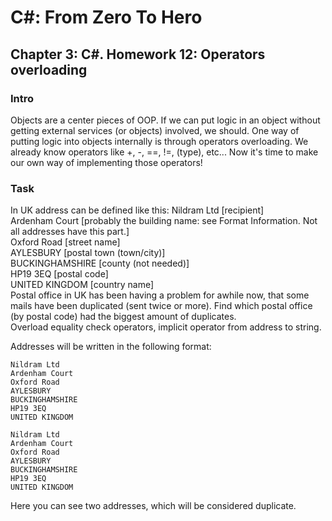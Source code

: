 # C#: From Zero To Hero
## Chapter 3: C#. Homework 12: Operators overloading
### Intro
Objects are a center pieces of OOP. If we can put logic in an object without getting external services (or objects) involved, we should.
One way of putting logic into objects internally is through operators overloading.
We already know operators like +, -, ==, !=, (type), etc...
Now it's time to make our own way of implementing those operators!
### Task
In UK address can be defined like this:
   Nildram Ltd         [recipient]  
   Ardenham Court      [probably the building name: see Format Information.  Not all addresses have this part.]  
   Oxford Road         [street name]  
   AYLESBURY           [postal town (town/city)]  
   BUCKINGHAMSHIRE     [county (not needed)]  
   HP19 3EQ            [postal code]  
   UNITED KINGDOM      [country name]  
Postal office in UK has been having a problem for awhile now, that some mails have been duplicated (sent twice or more).
Find which postal office (by postal code) had the biggest amount of duplicates.  
Overload equality check operators, implicit operator from address to string.  

Addresses will be written in the following format:
```
Nildram Ltd
Ardenham Court
Oxford Road
AYLESBURY
BUCKINGHAMSHIRE
HP19 3EQ 
UNITED KINGDOM

Nildram Ltd
Ardenham Court
Oxford Road
AYLESBURY
BUCKINGHAMSHIRE
HP19 3EQ 
UNITED KINGDOM
```
Here you can see two addresses, which will be considered duplicate.